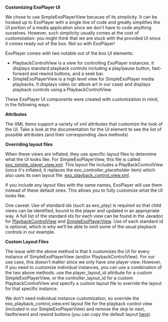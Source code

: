 **Customizing ExoPlayer UI**

We chose to use SimpleExoPlayerView because of its simplicity. It can be hooked up to ExoPlayer with a single line of code and greatly simplifies the UI portion of a media application since we don't have to code anything ourselves. However, such simplicity usually comes at the cost of customization: you might think that we are stuck with the provided UI since it comes ready out of the box. Not so with ExoPlayer!

ExoPlayer comes with two notable out of the box UI elements:

  * PlaybackControlView is a view for controlling ExoPlayer instances. It displays standard playback controls including a play/pause button, fast-forward and rewind buttons, and a seek bar.
  * SimpleExoPlayerView is a high level view for SimpleExoPlayer media playbacks. It displays video (or album art in our case) and displays playback controls using a PlaybackControlView.

These ExoPlayer UI components were created with customization in mind, in the following ways:


**Attributes**

The XML items support a variety of xml attributes that customize the look of the UI. Take a look at the documentation for the UI element to see the list of possible attributes (and their corresponding Java methods).


**Overriding layout files**

When these views are inflated, they use specific layout files to determine what the UI looks like. For SimpleExoPlayerView, this file is called: [exo_simple_player_view.xml](https://github.com/google/ExoPlayer/blob/release-v2/library/ui/src/main/res/layout/exo_simple_player_view.xml). This layout file includes a PlayBackControlView (once it's inflated, it replaces the exo_controller_placeholder item) which also uses its own layout file: [exo_playback_control_view.xml](https://github.com/google/ExoPlayer/blob/release-v2/library/ui/src/main/res/layout/exo_playback_control_view.xml).

If you include any layout files with the same names, ExoPlayer will use them instead of these default ones. This allows you to fully customize what the UI looks like.

One caveat: Use of standard ids (such as exo_play) is required so that child views can be identified, bound to the player and updated in an appropriate way. A full list of the standard ids for each view can be found in the Javadoc for [PlaybackControlView](http://google.github.io/ExoPlayer/doc/reference/index.html?com/google/android/exoplayer2/ui/PlaybackControlView.html) and [SimpleExoPlayerView](http://google.github.io/ExoPlayer/doc/reference/index.html?com/google/android/exoplayer2/ui/SimpleExoPlayerView.html). Use of each standard id is optional, which is why we’ll be able to omit some of the usual playback controls in our example.


**Custom Layout Files**

The issue with the above method is that it customizes the UI for every instance of SimpleExoPlayerView (and/or PlaybackControlView). For our use case, this doesn't matter since we only have one player view. However, if you need to customize individual instances, you can use a combination of the two above methods: use the player_layout_id attribute for a custom SimpleExoPlayerView, or the controller_layout_id for a custom PlaybackControlView and specify a custom layout file to override the layout for that specific instance.

We don't need individual instance customization, so override the exo_playback_control_view.xml layout file for the playback control view (included in our SimpleExoPlayerView) and remove the skip to next, fastforward and rewind buttons (you can copy the default layout [here](https://github.com/google/ExoPlayer/blob/release-v2/library/ui/src/main/res/layout/exo_playback_control_view.xml)).
